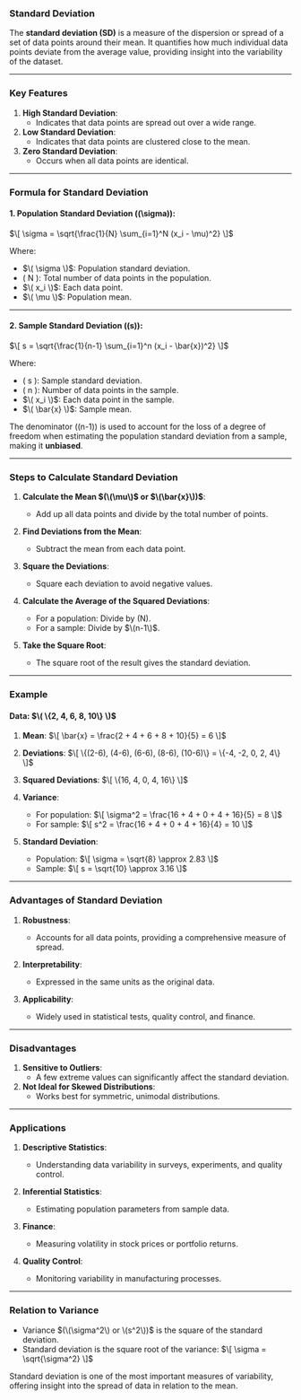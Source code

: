 ### **Standard Deviation**

The **standard deviation (SD)** is a measure of the dispersion or spread of a set of data points around their mean. It quantifies how much individual data points deviate from the average value, providing insight into the variability of the dataset.

---

### **Key Features**

1. **High Standard Deviation**:
   - Indicates that data points are spread out over a wide range.
2. **Low Standard Deviation**:
   - Indicates that data points are clustered close to the mean.
3. **Zero Standard Deviation**:
   - Occurs when all data points are identical.

---

### **Formula for Standard Deviation**

#### 1. **Population Standard Deviation (\(\sigma\))**:
$\[
\sigma = \sqrt{\frac{1}{N} \sum_{i=1}^N (x_i - \mu)^2}
\]$

Where:
- $\( \sigma \)$: Population standard deviation.
- \( N \): Total number of data points in the population.
- $\( x_i \)$: Each data point.
- $\( \mu \)$: Population mean.

---

#### 2. **Sample Standard Deviation (\(s\))**:
$\[
s = \sqrt{\frac{1}{n-1} \sum_{i=1}^n (x_i - \bar{x})^2}
\]$

Where:
- \( s \): Sample standard deviation.
- \( n \): Number of data points in the sample.
- $\( x_i \)$: Each data point in the sample.
- $\( \bar{x} \)$: Sample mean.

The denominator (\(n-1\)) is used to account for the loss of a degree of freedom when estimating the population standard deviation from a sample, making it **unbiased**.

---

### **Steps to Calculate Standard Deviation**

1. **Calculate the Mean $(\(\mu\)$ or $\(\bar{x}\))$**:
   - Add up all data points and divide by the total number of points.

2. **Find Deviations from the Mean**:
   - Subtract the mean from each data point.

3. **Square the Deviations**:
   - Square each deviation to avoid negative values.

4. **Calculate the Average of the Squared Deviations**:
   - For a population: Divide by \(N\).
   - For a sample: Divide by $\(n-1\)$.

5. **Take the Square Root**:
   - The square root of the result gives the standard deviation.

---

### **Example**

#### Data: $\( \{2, 4, 6, 8, 10\} \)$

1. **Mean**:
   $\[
   \bar{x} = \frac{2 + 4 + 6 + 8 + 10}{5} = 6
   \]$

2. **Deviations**:
   $\[
   \{(2-6), (4-6), (6-6), (8-6), (10-6)\} = \{-4, -2, 0, 2, 4\}
   \]$

3. **Squared Deviations**:
   $\[
   \{16, 4, 0, 4, 16\}
   \]$

4. **Variance**:
   - For population:
     $\[
     \sigma^2 = \frac{16 + 4 + 0 + 4 + 16}{5} = 8
     \]$
   - For sample:
     $\[
     s^2 = \frac{16 + 4 + 0 + 4 + 16}{4} = 10
     \]$

5. **Standard Deviation**:
   - Population:
     $\[
     \sigma = \sqrt{8} \approx 2.83
     \]$
   - Sample:
     $\[
     s = \sqrt{10} \approx 3.16
     \]$

---

### **Advantages of Standard Deviation**

1. **Robustness**:
   - Accounts for all data points, providing a comprehensive measure of spread.

2. **Interpretability**:
   - Expressed in the same units as the original data.

3. **Applicability**:
   - Widely used in statistical tests, quality control, and finance.

---

### **Disadvantages**

1. **Sensitive to Outliers**:
   - A few extreme values can significantly affect the standard deviation.
2. **Not Ideal for Skewed Distributions**:
   - Works best for symmetric, unimodal distributions.

---

### **Applications**

1. **Descriptive Statistics**:
   - Understanding data variability in surveys, experiments, and quality control.
   
2. **Inferential Statistics**:
   - Estimating population parameters from sample data.

3. **Finance**:
   - Measuring volatility in stock prices or portfolio returns.

4. **Quality Control**:
   - Monitoring variability in manufacturing processes.

---

### **Relation to Variance**

- Variance $(\(\sigma^2\) or \(s^2\))$ is the square of the standard deviation.
- Standard deviation is the square root of the variance:
  $\[
  \sigma = \sqrt{\sigma^2}
  \]$

Standard deviation is one of the most important measures of variability, offering insight into the spread of data in relation to the mean.
